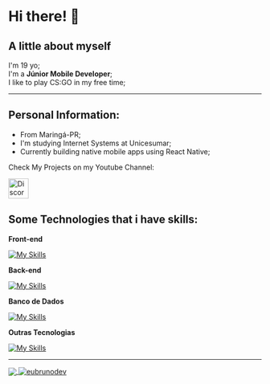# Hi there! 👋

## A little about myself
I'm 19 yo; <br/>
I'm a **Júnior Mobile Developer**; <br/>
I like to play CS:GO in my free time;

<hr />

## Personal Information:

- From Maringá-PR;
- I'm studying Internet Systems at Unicesumar;
- Currently building native mobile apps using React Native;

Check My Projects on my Youtube Channel:


<a href="https://bit.ly/3QCLTyO" target="_blank"> <img src="https://www.vectorlogo.zone/logos/youtube/youtube-icon.svg" alt="Discord" width="40" height="40"/></a>
  
## Some Technologies that i have skills:

**Front-end**

[![My Skills](https://skillicons.dev/icons?i=react,html,css,bootstrap,js,ts)](https://github.com/eubrunodev)

**Back-end**

[![My Skills](https://skillicons.dev/icons?i=php,nodejs,express)](https://github.com/eubrunodev)

**Banco de Dados**

[![My Skills](https://skillicons.dev/icons?i=mongodb,mysql)](https://github.com/eubrunodev)

**Outras Tecnologias**

[![My Skills](https://skillicons.dev/icons?i=figma,git,androidstudio,heroku)](https://github.com/eubrunodev)

<hr />

<p>
<a href="https://github.com/eubrunodev">
  <img align="center" src="https://github-readme-stats.vercel.app/api/top-langs/?username=eubrunodev&theme=gotham" />
</a>
<a href="https://github.com/gabrieldiasss">
 <img align="center" src="https://github-readme-stats.vercel.app/api?username=eubrunodev&show_icons=true&theme=gotham" alt="eubrunodev" />
</a>
</p>
